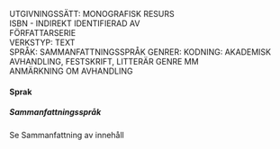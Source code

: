

UTGIVNINGSSÄTT: MONOGRAFISK RESURS  
ISBN - INDIREKT IDENTIFIERAD AV  
FÖRFATTARSERIE  
VERKSTYP: TEXT  
SPRÅK: SAMMANFATTNINGSSPRÅK
GENRER: KODNING: AKADEMISK AVHANDLING, FESTSKRIFT, LITTERÄR GENRE MM  
ANMÄRKNING OM AVHANDLING


#### Sprak 
 
##### Sammanfattningsspråk  
Se Sammanfattning av innehåll   
  
  
